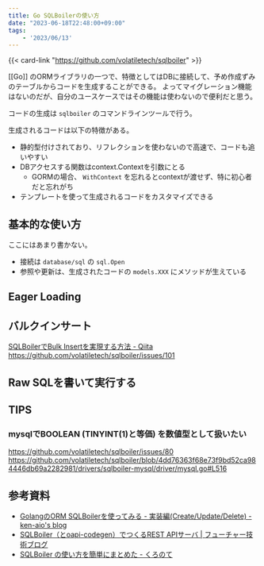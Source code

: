 ```yaml
---
title: Go SQLBoilerの使い方
date: "2023-06-18T22:48:00+09:00"
tags: 
    - '2023/06/13'
---
```


{{< card-link "https://github.com/volatiletech/sqlboiler" >}}

[[Go]] のORMライブラリの一つで、特徴としてはDBに接続して、予め作成ずみのテーブルからコードを生成することができる。
よってマイグレーション機能はないのだが、自分のユースケースではその機能は使わないので便利だと思う。

コードの生成は `sqlboiler` のコマンドラインツールで行う。

生成されるコードは以下の特徴がある。

- 静的型付けされており、リフレクションを使わないので高速で、コードも追いやすい
- DBアクセスする関数はcontext.Contextを引数にとる
    - GORMの場合、 `WithContext` を忘れるとcontextが渡せず、特に初心者だと忘れがち
- テンプレートを使って生成されるコードをカスタマイズできる

## 基本的な使い方

ここにはあまり書かない。

- 接続は `database/sql` の `sql.Open`
- 参照や更新は、生成されたコードの `models.XXX` にメソッドが生えている

## Eager Loading

## バルクインサート

[SQLBoilerでBulk Insertを実現する方法 - Qiita](https://qiita.com/touyu/items/4b25fbf12804f12778b7)
https://github.com/volatiletech/sqlboiler/issues/101

## Raw SQLを書いて実行する


## TIPS

### mysqlでBOOLEAN (TINYINT(1)と等価) を数値型として扱いたい

https://github.com/volatiletech/sqlboiler/issues/80
https://github.com/volatiletech/sqlboiler/blob/4dd76363f68e73f9bd52ca984446db69a2282981/drivers/sqlboiler-mysql/driver/mysql.go#L516


## 参考資料

- [GolangのORM SQLBoilerを使ってみる - 実装編(Create/Update/Delete) - ken-aio's blog](https://ken-aio.github.io/post/2019/03/25/golang-sqlboiler-cud/)
- [SQLBoiler（とoapi-codegen）でつくるREST APIサーバ | フューチャー技術ブログ](https://future-architect.github.io/articles/20210730a/)
- [SQLBoiler の使い方を簡単にまとめた - くろのて](https://note.crohaco.net/2020/golang-sqlboiler/)
